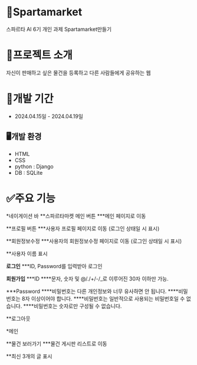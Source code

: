# 🔡Spartamarket
스파르타 AI 6기 개인 과제 Spartamarket만들기
# 📝프로젝트 소개 
자신이 판매하고 싶은 물건을 등록하고 다른 사람들에게 공유하는 웹
# 📅개발 기간
* 2024.04.15일 - 2024.04.19일
## 🖥️개발 환경
* HTML
* CSS
* python : Django
* DB : SQLite

# ✅주요 기능

*네이게이션 바
**스파르타마켓 메인 버튼
***메인 페이지로 이동

**프로필 버튼
***사용자 프로필 페이지로 이동 (로그인 상태일 시 표시)

**회원정보수정
***사용자의 회원정보수정 페이지로 이동 (로그인 상태일 시 표시)

**사용자 이름 표시

**로그인**
***ID, Password를 입력받아 로그인

**회원가입**
***ID
****문자, 숫자 및 @/./+/-/_로 이루어진 30자 이하만 가능.

***Password
****비밀번호는 다른 개인정보와 너무 유사하면 안 됩니다.
****비밀번호는 8자 이상이어야 합니다.
****비밀번호는 일반적으로 사용되는 비밀번호일 수 없습니다.
****비밀번호는 숫자로만 구성될 수 없습니다.

**로그아웃

*메인

**물건 보러가기
***물건 게시판 리스트로 이동

**최신 3개의 글 표시